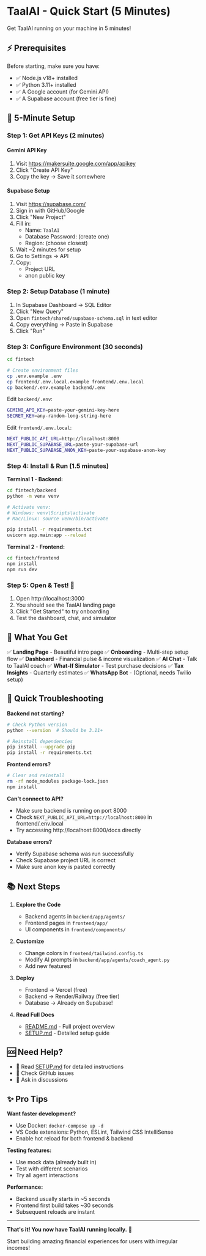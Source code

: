 # TaalAI - Quick Start (5 Minutes)

Get TaalAI running on your machine in 5 minutes!

## ⚡ Prerequisites

Before starting, make sure you have:
- ✅ Node.js v18+ installed
- ✅ Python 3.11+ installed
- ✅ A Google account (for Gemini API)
- ✅ A Supabase account (free tier is fine)

## 🚀 5-Minute Setup

### Step 1: Get API Keys (2 minutes)

#### Gemini API Key
1. Visit https://makersuite.google.com/app/apikey
2. Click "Create API Key"
3. Copy the key → Save it somewhere

#### Supabase Setup
1. Visit https://supabase.com/
2. Sign in with GitHub/Google
3. Click "New Project"
4. Fill in:
   - Name: `TaalAI`
   - Database Password: (create one)
   - Region: (choose closest)
5. Wait ~2 minutes for setup
6. Go to Settings → API
7. Copy:
   - Project URL
   - anon public key

### Step 2: Setup Database (1 minute)

1. In Supabase Dashboard → SQL Editor
2. Click "New Query"
3. Open `fintech/shared/supabase-schema.sql` in text editor
4. Copy everything → Paste in Supabase
5. Click "Run"

### Step 3: Configure Environment (30 seconds)

```bash
cd fintech

# Create environment files
cp .env.example .env
cp frontend/.env.local.example frontend/.env.local
cp backend/.env.example backend/.env
```

Edit `backend/.env`:
```bash
GEMINI_API_KEY=paste-your-gemini-key-here
SECRET_KEY=any-random-long-string-here
```

Edit `frontend/.env.local`:
```bash
NEXT_PUBLIC_API_URL=http://localhost:8000
NEXT_PUBLIC_SUPABASE_URL=paste-your-supabase-url
NEXT_PUBLIC_SUPABASE_ANON_KEY=paste-your-supabase-anon-key
```

### Step 4: Install & Run (1.5 minutes)

**Terminal 1 - Backend:**
```bash
cd fintech/backend
python -m venv venv

# Activate venv:
# Windows: venv\Scripts\activate
# Mac/Linux: source venv/bin/activate

pip install -r requirements.txt
uvicorn app.main:app --reload
```

**Terminal 2 - Frontend:**
```bash
cd fintech/frontend
npm install
npm run dev
```

### Step 5: Open & Test! 🎉

1. Open http://localhost:3000
2. You should see the TaalAI landing page
3. Click "Get Started" to try onboarding
4. Test the dashboard, chat, and simulator

## 🎯 What You Get

✅ **Landing Page** - Beautiful intro page
✅ **Onboarding** - Multi-step setup flow
✅ **Dashboard** - Financial pulse & income visualization
✅ **AI Chat** - Talk to TaalAI coach
✅ **What-If Simulator** - Test purchase decisions
✅ **Tax Insights** - Quarterly estimates
✅ **WhatsApp Bot** - (Optional, needs Twilio setup)

## 🐛 Quick Troubleshooting

**Backend not starting?**
```bash
# Check Python version
python --version  # Should be 3.11+

# Reinstall dependencies
pip install --upgrade pip
pip install -r requirements.txt
```

**Frontend errors?**
```bash
# Clear and reinstall
rm -rf node_modules package-lock.json
npm install
```

**Can't connect to API?**
- Make sure backend is running on port 8000
- Check `NEXT_PUBLIC_API_URL=http://localhost:8000` in frontend/.env.local
- Try accessing http://localhost:8000/docs directly

**Database errors?**
- Verify Supabase schema was run successfully
- Check Supabase project URL is correct
- Make sure anon key is pasted correctly

## 📚 Next Steps

1. **Explore the Code**
   - Backend agents in `backend/app/agents/`
   - Frontend pages in `frontend/app/`
   - UI components in `frontend/components/`

2. **Customize**
   - Change colors in `frontend/tailwind.config.ts`
   - Modify AI prompts in `backend/app/agents/coach_agent.py`
   - Add new features!

3. **Deploy**
   - Frontend → Vercel (free)
   - Backend → Render/Railway (free tier)
   - Database → Already on Supabase!

4. **Read Full Docs**
   - [README.md](README.md) - Full project overview
   - [SETUP.md](SETUP.md) - Detailed setup guide

## 🆘 Need Help?

- 📖 Read [SETUP.md](SETUP.md) for detailed instructions
- 🐛 Check GitHub issues
- 💬 Ask in discussions

## ✨ Pro Tips

**Want faster development?**
- Use Docker: `docker-compose up -d`
- VS Code extensions: Python, ESLint, Tailwind CSS IntelliSense
- Enable hot reload for both frontend & backend

**Testing features:**
- Use mock data (already built in)
- Test with different scenarios
- Try all agent interactions

**Performance:**
- Backend usually starts in ~5 seconds
- Frontend first build takes ~30 seconds
- Subsequent reloads are instant

---

**That's it! You now have TaalAI running locally.** 🎉

Start building amazing financial experiences for users with irregular incomes!
